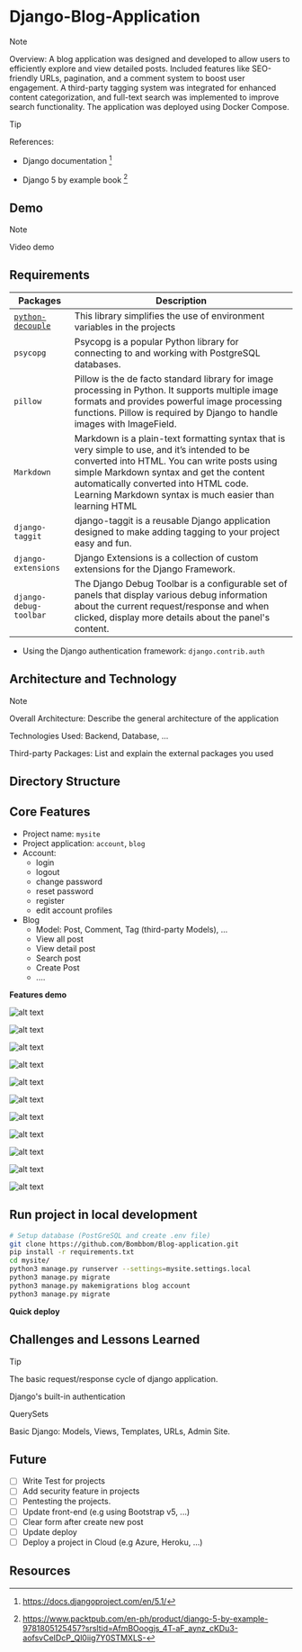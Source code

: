 # Django-Blog-Application
> [!NOTE]
> Overview: A blog application was designed and developed to allow users to efficiently explore and view detailed posts. Included features like SEO-friendly URLs, pagination, and a comment system to boost user engagement. A third-party tagging system was integrated for enhanced content categorization, and full-text search was implemented to improve search functionality. The application was deployed using Docker Compose.

> [!TIP]
> 
> References:
> * Django documentation [^django-documentation]
> 
> * Django 5 by example book [^django-5-by-example-book]
## Demo
> [!NOTE]
> 
> Video demo


## Requirements
| Packages | Description |
|----------|-------------|
| [`python-decouple`](https://pypi.org/project/python-decouple/)| This library simplifies the use of environment variables in the projects|
| `psycopg` | Psycopg is a popular Python library for connecting to and working with PostgreSQL databases.|
| `pillow` | Pillow is the de facto standard library for image processing in Python. It supports multiple image formats and provides powerful image processing functions. Pillow is required by Django to handle images with ImageField.|
| `Markdown`| Markdown is a plain-text formatting syntax that is very simple to use, and it’s intended to be converted into HTML. You can write posts using simple Markdown syntax and get the content automatically converted into HTML code. Learning Markdown syntax is much easier than learning HTML|
| `django-taggit`|django-taggit is a reusable Django application designed to make adding tagging to your project easy and fun.|
| `django-extensions`| Django Extensions is a collection of custom extensions for the Django Framework.|
| `django-debug-toolbar` | The Django Debug Toolbar is a configurable set of panels that display various debug information about the current request/response and when clicked, display more details about the panel's content.|

* Using the Django authentication framework: `django.contrib.auth`


## Architecture and Technology
> [!NOTE]
> 
> Overall Architecture: Describe the general architecture of the application
> 
> Technologies Used: Backend, Database, ...
> 
> Third-party Packages: List and explain the external packages you used

## Directory Structure

## Core Features

- Project name: `mysite`
- Project application: `account`, `blog`
- Account:
  - login
  - logout
  - change password
  - reset password
  - register 
  - edit account profiles
- Blog
  - Model: Post, Comment, Tag (third-party Models), ...
  - View all post 
  - View detail post
  - Search post 
  - Create Post 
  - ....


**Features demo**

![alt text](Image/admin.png)

![alt text](Image/register.png)

![alt text](Image/login.png)

![alt text](Image/edit_account.png)

![alt text](Image/change_password.png)

![alt text](Image/logged_out.png)

![alt text](Image/post_lists.png)

![alt text](Image/post_detail.png)

![alt text](Image/create_post.png)

![alt text](Image/search.png)

![alt text](Image/comment.png)

## Run project in local development
```bash
# Setup database (PostGreSQL and create .env file)
git clone https://github.com/Bombbom/Blog-application.git
pip install -r requirements.txt
cd mysite/
python3 manage.py runserver --settings=mysite.settings.local
python3 manage.py migrate
python3 manage.py makemigrations blog account
python3 manage.py migrate
```

**Quick deploy**





## Challenges and Lessons Learned
> [!TIP]
> 
> The basic request/response cycle of django application.
> 
> Django's built-in authentication 
> 
> QuerySets 
> 
> Basic Django: Models, Views, Templates, URLs, Admin Site.


## Future
- [ ] Write Test for projects
- [ ] Add security feature in projects
- [ ] Pentesting the projects.
- [ ] Update front-end (e.g using Bootstrap v5, ...)
- [ ] Clear form after create new post
- [ ] Update deploy
- [ ] Deploy a project in Cloud (e.g Azure, Heroku, ...)

## Resources 
[^django-documentation]: https://docs.djangoproject.com/en/5.1/
[^django-5-by-example-book]: https://www.packtpub.com/en-ph/product/django-5-by-example-9781805125457?srsltid=AfmBOoogjs_4T-aF_aynz_cKDu3-aofsvCeIDcP_Ql0iig7Y0STMXLS-